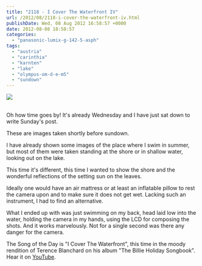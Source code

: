 ```yaml
---
title: "2118 - I Cover The Waterfront IV"
url: /2012/08/2118-i-cover-the-waterfront-iv.html
publishDate: Wed, 08 Aug 2012 16:58:57 +0000
date: 2012-08-08 18:58:57
categories: 
  - "panasonic-lumix-g-142-5-asph"
tags: 
  - "austria"
  - "carinthia"
  - "karnten"
  - "lake"
  - "olympus-om-d-e-m5"
  - "sundown"
---
```

<div class="container">
<div class="center"><a target="_blank" href="https://d25zfm9zpd7gm5.cloudfront.net/1200x1200/2012/20120805_195751_lr.jpg"><img src="https://d25zfm9zpd7gm5.cloudfront.net/0600x0600/2012/20120805_195751_lr.jpg" /></a></div>
</div>
<br />

Oh how time goes by! It's already Wednesday and I have just sat down to write Sunday's post.

<a target="_blank" href="https://d25zfm9zpd7gm5.cloudfront.net/1200x1200/2012/20120805_195827_lr.jpg"><img style="margin: 0pt 0px 0pt 10px; float: right;" src="https://d25zfm9zpd7gm5.cloudfront.net/0150x0150/2012/20120805_195827_lr.jpg" alt="" border="0" /></a> These are images taken shortly before sundown.

<a target="_blank" href="https://d25zfm9zpd7gm5.cloudfront.net/1200x1200/2012/20120805_200109_lr.jpg"><img style="margin: 0pt 10px 0pt 0px; float: left;" src="https://d25zfm9zpd7gm5.cloudfront.net/0150x0150/2012/20120805_200109_lr.jpg" alt="" border="0" /></a> I have already shown some images of the place where I swim in summer, but most of them were taken standing at the shore or in shallow water, looking out on the lake. 

This time it's different, this time I wanted to show the shore and the wonderful reflections of the setting sun on the leaves.

<a target="_blank" href="https://d25zfm9zpd7gm5.cloudfront.net/1200x1200/2012/20120805_195647_lr.jpg"><img style="margin: 0pt 0px 0pt 10px; float: right;" src="https://d25zfm9zpd7gm5.cloudfront.net/0150x0150/2012/20120805_195647_lr.jpg" alt="" border="0" /></a> Ideally one would have an air mattress or at least an inflatable pillow to rest the camera upon and to make sure it does not get wet. Lacking such an instrument, I had to find an alternative.

<a target="_blank" href="https://d25zfm9zpd7gm5.cloudfront.net/1200x1200/2012/20120805_200201_lr.jpg"><img style="margin: 0pt 10px 0pt 0px; float: left;" src="https://d25zfm9zpd7gm5.cloudfront.net/0150x0150/2012/20120805_200201_lr.jpg" alt="" border="0" /></a> What I ended up with was just swimming on my back, head laid low into the water, holding the camera in my hands, using the LCD for composing the shots. And it works marvelously. Not for a single second was there any danger for the camera.

 The Song of the Day is "I Cover The Waterfront", this time in the moody rendition of Terence Blanchard on his album "The Billie Holiday Songbook". Hear it on <a href="http://www.youtube.com/watch?v=KYVOZ7Ort1c" target="_blank">YouTube</a>.

